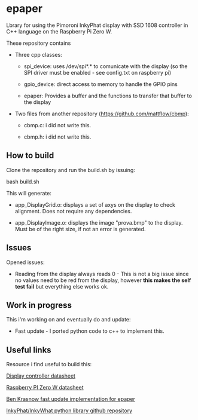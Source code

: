 # epaper

Lbrary for using the Pimoroni InkyPhat display with SSD 1608 controller in C++ language on the Raspberry Pi Zero W.

These repository contains
- Three cpp classes:

  - spi_device: uses /dev/spi*.* to comunicate with the display (so the SPI driver must be enabled - see config.txt on raspberry pi)

  - gpio_device: direct access to memory to handle the GPIO pins

  - epaper: Provides a buffer and the functions to transfer that buffer to the display
  
- Two files from another repository (https://github.com/mattflow/cbmp):

  - cbmp.c: i did not write this.

  - cbmp.h: i did not write this.

## How to build

Clone the repository and run the build.sh by issuing:

  bash build.sh
  
This will generate:

- app_DisplayGrid.o: displays a set of axys on the display to check alignment. Does not require any dependencies.

- app_DisplayImage.o: displays the image "prova.bmp" to the display. Must be of the right size, if not an error is generated.

## Issues

Opened issues:

- Reading from the display always reads 0 - This is not a big issue since no values need to be red from the display, however **this makes the self test fail** but everything else works ok.

## Work in progress

This i'm working on and eventually do and update:

- Fast update - I ported python code to c++ to implement this.

## Useful links

Resource i find useful to build this:

[Display controller datasheet](https://annejan.com/media/SSD1608_1.2.pdf)

[Raspberry PI Zero W datasheet](https://www.raspberrypi.org/app/uploads/2012/02/BCM2835-ARM-Peripherals.pdf)

[Ben Krasnow fast update implementation for epaper](https://benkrasnow.blogspot.com/2017/10/fast-partial-refresh-on-42-e-paper.html)

[InkyPhat/InkyWhat python library github repository](https://github.com/pimoroni/inky)
